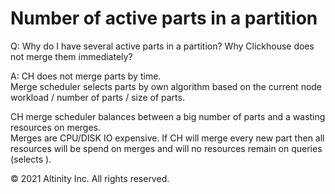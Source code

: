 # Number of active parts in a partition

Q: Why do I have several active parts in a partition? Why Clickhouse does not merge them immediately?

A: CH does not merge parts by time.  
Merge scheduler selects parts by own algorithm based on the current node workload / number of parts / size of parts.

CH merge scheduler balances between a big number of parts and a wasting resources on merges.  
Merges are CPU/DISK IO expensive. If CH will merge every new part then all resources will be spend on merges and will no resources remain on queries \(selects \).

© 2021 Altinity Inc. All rights reserved.

